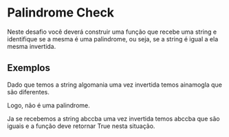 # Palindrome Check

Neste desafio você deverá construir uma função que recebe uma string e identifique se a mesma é uma palindrome, ou seja, se a string é igual a ela mesma invertida.

## Exemplos
Dado que temos a string algomania uma vez invertida temos ainamogla que são diferentes.

Logo, não é uma palindrome.

Ja se recebemos a string abccba uma vez invertida temos abccba que são iguais e a função deve retornar True nesta situação.